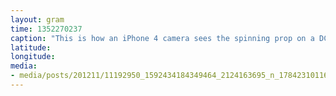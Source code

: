 ```yaml
---
layout: gram
time: 1352270237
caption: "This is how an iPhone 4 camera sees the spinning prop on a DC-3. Crazy cool."
latitude: 
longitude: 
media:
- media/posts/201211/11192950_1592434184349464_2124163695_n_17842310116000351.jpg
---
```

